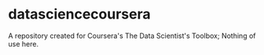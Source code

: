 datasciencecoursera
===================

A repository created for Coursera's The Data Scientist's Toolbox; Nothing of use here.
